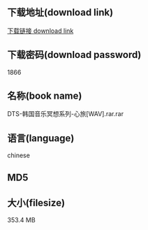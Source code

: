 ## 下载地址(download link)
[下载链接 download link](https://voluble-croquembouche-d321dc.netlify.app/?s=DTS-%E9%9F%A9%E5%9B%BD%E9%9F%B3%E4%B9%90%E5%86%A5%E6%83%B3%E7%B3%BB%E5%88%97-%E5%BF%83%E6%97%85%5BWAV%5D.rar)

## 下载密码(download password)
1866

## 名称(book name)
DTS-韩国音乐冥想系列-心旅[WAV].rar.rar

## 语言(language)
chinese

## MD5


## 大小(filesize)
353.4 MB
